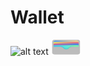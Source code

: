 # Wallet
![alt text](<img src="https://github.com/Mateusz-Kalwinski/Wallet/blob/master/public/assets/img/wallet%20LOGO.png" height="24" width="48">)
<img src="https://github.com/Mateusz-Kalwinski/Wallet/blob/master/public/assets/img/wallet%20LOGO.png" height="24" width="48">
